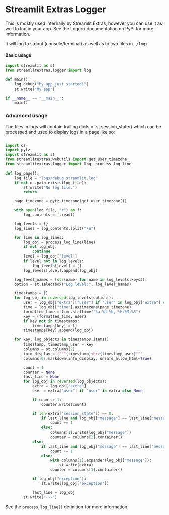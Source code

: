 # Streamlit Extras Logger

This is mostly used internally by Streamlit Extras, however you can use it as well to log in your app.
See the Loguru documentation on PyPI for more information.

It will log to stdout (console/terminal) as well as to two files in `./logs`


#### Basic usage

```Python
import streamlit as st
from streamlitextras.logger import log

def main():
    log.debug("My app just started!")
    st.write("My app")

if __name__ == "__main__":
    main()
```

### Advanced usage

The files in logs will contain trailing dicts of st.session_state() which can be processed and used to display logs in a page like so:

```Python

import os
import pytz
import streamlit as st
from streamlitextras.webutils import get_user_timezone
from streamlitextras.logger import log, process_log_line

def log_page():
    log_file = "logs/debug_streamlit.log"
    if not os.path.exists(log_file):
        st.write("No log file.")
        return

    page_timezone = pytz.timezone(get_user_timezone())

    with open(log_file, "r") as f:
        log_contents = f.read()

    log_levels = {}
    log_lines = log_contents.split("\n")

    for line in log_lines:
        log_obj = process_log_line(line)
        if not log_obj:
            continue
        level = log_obj["level"]
        if level not in log_levels:
            log_levels[level] = []
        log_levels[level].append(log_obj)

    log_level_names = [str(name) for name in log_levels.keys()]
    option = st.selectbox("Log level:", log_level_names)

    timestamps = {}
    for log_obj in reversed(log_levels[option]):
        user = log_obj["extra"]["user"] if "user" in log_obj["extra"] else None
        time = log_obj["time"].astimezone(page_timezone)
        formatted_time = time.strftime("%a %d %b, %H:%M:%S")
        key = (formatted_time, user)
        if key not in timestamps:
            timestamps[key] = []
        timestamps[key].append(log_obj)

    for key, log_objects in timestamps.items():
        timestamp, timestamp_user = key
        columns = st.columns(2)
        info_display = f"""{timestamp}<br>{timestamp_user}"""
        columns[0].markdown(info_display, unsafe_allow_html=True)

        count = 1
        counter = None
        last_line = None
        for log_obj in reversed(log_objects):
            extra = log_obj["extra"]
            user = extra["user"] if "user" in extra else None

            if count > 1:
                counter.write(count)

            if len(extra["session_state"]) == 0:
                if last_line and log_obj["message"] == last_line["message"]:
                    count += 1
                else:
                    columns[1].write(log_obj["message"])
                    counter = columns[1].container()
            else:
                if last_line and log_obj["message"] == last_line["message"] and extra == last_line["extra"]:
                    count += 1
                else:
                    with columns[1].expander(log_obj["message"]):
                        st.write(extra)
                    counter = columns[1].container()

            if log_obj["exception"]:
                st.write(log_obj["exception"])

            last_line = log_obj
        st.write("---")
```

See the `process_log_line()` definition for more information.